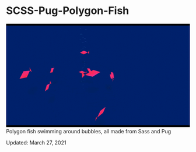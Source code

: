 # SCSS-Pug-Polygon-Fish
<img src="fishies.gif"> <br/>
Polygon fish swimming around bubbles, all made from Sass and Pug

<p>Updated: March 27, 2021</p>
